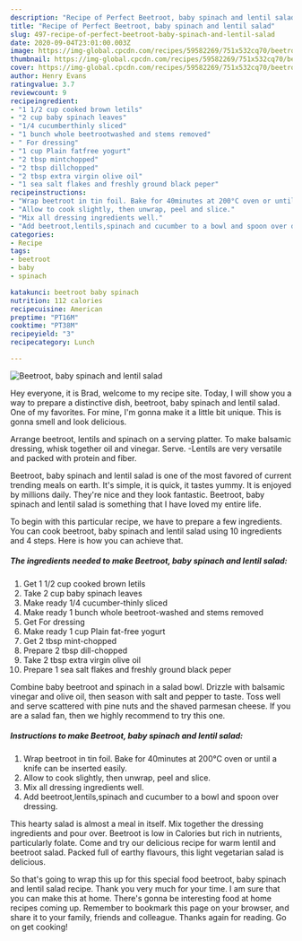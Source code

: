 ```yaml
---
description: "Recipe of Perfect Beetroot, baby spinach and lentil salad"
title: "Recipe of Perfect Beetroot, baby spinach and lentil salad"
slug: 497-recipe-of-perfect-beetroot-baby-spinach-and-lentil-salad
date: 2020-09-04T23:01:00.003Z
image: https://img-global.cpcdn.com/recipes/59582269/751x532cq70/beetroot-baby-spinach-and-lentil-salad-recipe-main-photo.jpg
thumbnail: https://img-global.cpcdn.com/recipes/59582269/751x532cq70/beetroot-baby-spinach-and-lentil-salad-recipe-main-photo.jpg
cover: https://img-global.cpcdn.com/recipes/59582269/751x532cq70/beetroot-baby-spinach-and-lentil-salad-recipe-main-photo.jpg
author: Henry Evans
ratingvalue: 3.7
reviewcount: 9
recipeingredient:
- "1 1/2 cup cooked brown letils"
- "2 cup baby spinach leaves"
- "1/4 cucumberthinly sliced"
- "1 bunch whole beetrootwashed and stems removed"
- " For dressing"
- "1 cup Plain fatfree yogurt"
- "2 tbsp mintchopped"
- "2 tbsp dillchopped"
- "2 tbsp extra virgin olive oil"
- "1 sea salt flakes and freshly ground black peper"
recipeinstructions:
- "Wrap beetroot in tin foil. Bake for 40minutes at 200°C oven or until a knife can be inserted easily."
- "Allow to cook slightly, then unwrap, peel and slice."
- "Mix all dressing ingredients well."
- "Add beetroot,lentils,spinach and cucumber to a bowl and spoon over dressing."
categories:
- Recipe
tags:
- beetroot
- baby
- spinach

katakunci: beetroot baby spinach 
nutrition: 112 calories
recipecuisine: American
preptime: "PT16M"
cooktime: "PT38M"
recipeyield: "3"
recipecategory: Lunch

---
```



![Beetroot, baby spinach and lentil salad](https://img-global.cpcdn.com/recipes/59582269/751x532cq70/beetroot-baby-spinach-and-lentil-salad-recipe-main-photo.jpg)

Hey everyone, it is Brad, welcome to my recipe site. Today, I will show you a way to prepare a distinctive dish, beetroot, baby spinach and lentil salad. One of my favorites. For mine, I'm gonna make it a little bit unique. This is gonna smell and look delicious.

Arrange beetroot, lentils and spinach on a serving platter. To make balsamic dressing, whisk together oil and vinegar. Serve. -Lentils are very versatile and packed with protein and fiber.

Beetroot, baby spinach and lentil salad is one of the most favored of current trending meals on earth. It's simple, it is quick, it tastes yummy. It is enjoyed by millions daily. They're nice and they look fantastic. Beetroot, baby spinach and lentil salad is something that I have loved my entire life.


To begin with this particular recipe, we have to prepare a few ingredients. You can cook beetroot, baby spinach and lentil salad using 10 ingredients and 4 steps. Here is how you can achieve that.

<!--inarticleads1-->

##### The ingredients needed to make Beetroot, baby spinach and lentil salad:

1. Get 1 1/2 cup cooked brown letils
1. Take 2 cup baby spinach leaves
1. Make ready 1/4 cucumber-thinly sliced
1. Make ready 1 bunch whole beetroot-washed and stems removed
1. Get  For dressing
1. Make ready 1 cup Plain fat-free yogurt
1. Get 2 tbsp mint-chopped
1. Prepare 2 tbsp dill-chopped
1. Take 2 tbsp extra virgin olive oil
1. Prepare 1 sea salt flakes and freshly ground black peper


Combine baby beetroot and spinach in a salad bowl. Drizzle with balsamic vinegar and olive oil, then season with salt and pepper to taste. Toss well and serve scattered with pine nuts and the shaved parmesan cheese. If you are a salad fan, then we highly recommend to try this one. 

<!--inarticleads2-->

##### Instructions to make Beetroot, baby spinach and lentil salad:

1. Wrap beetroot in tin foil. Bake for 40minutes at 200°C oven or until a knife can be inserted easily.
1. Allow to cook slightly, then unwrap, peel and slice.
1. Mix all dressing ingredients well.
1. Add beetroot,lentils,spinach and cucumber to a bowl and spoon over dressing.


This hearty salad is almost a meal in itself. Mix together the dressing ingredients and pour over. Beetroot is low in Calories but rich in nutrients, particularly folate. Come and try our delicious recipe for warm lentil and beetroot salad. Packed full of earthy flavours, this light vegetarian salad is delicious. 

So that's going to wrap this up for this special food beetroot, baby spinach and lentil salad recipe. Thank you very much for your time. I am sure that you can make this at home. There's gonna be interesting food at home recipes coming up. Remember to bookmark this page on your browser, and share it to your family, friends and colleague. Thanks again for reading. Go on get cooking!
